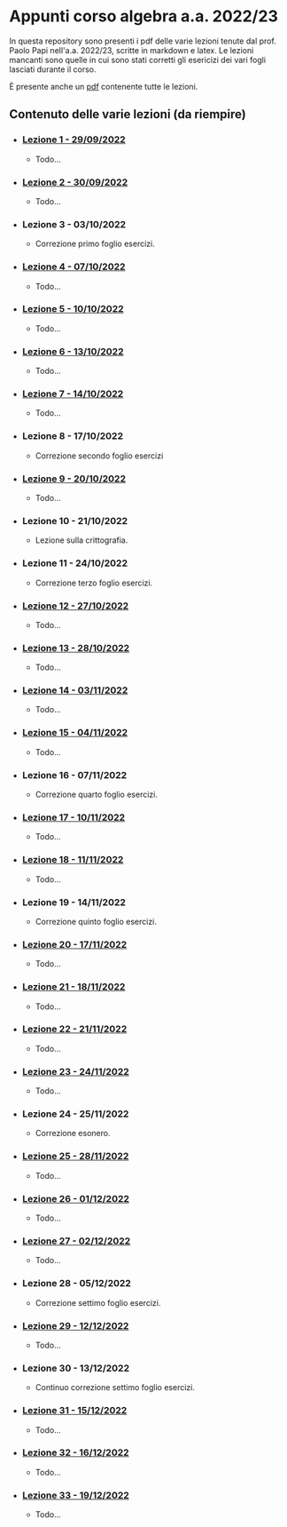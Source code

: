 # Appunti corso algebra a.a. 2022/23

In questa repository sono presenti i pdf delle varie lezioni tenute dal prof. Paolo Papi nell'a.a. 2022/23, scritte in markdown e latex. Le lezioni mancanti sono quelle in cui sono stati corretti gli esericizi dei vari fogli lasciati durante il corso. 

È presente anche un [pdf](./AppuntiAlgebraCompleti.pdf) contenente tutte le lezioni.

## Contenuto delle varie lezioni (da riempire)
+ ### [Lezione 1 - 29/09/2022](./Lezione_01_-_29092022.pdf)
  + Todo...
+ ### [Lezione 2 - 30/09/2022](./Lezione_02_-_30092022.pdf)
  + Todo...

+ ### Lezione 3 - 03/10/2022
  + Correzione primo foglio esercizi.

+ ### [Lezione 4 - 07/10/2022](./Lezione_04_-_07102022.pdf)
  + Todo...

+ ### [Lezione 5 - 10/10/2022](./Lezione_05_-_10102022.pdf)
  + Todo...

+ ### [Lezione 6 - 13/10/2022](./Lezione_06_-_13102022.pdf)
  + Todo...

+ ### [Lezione 7 - 14/10/2022](./Lezione_07_-_14102022.pdf)
  + Todo...

+ ### Lezione 8 - 17/10/2022
  + Correzione secondo foglio esercizi

+ ### [Lezione 9 - 20/10/2022](./Lezione_09_-_20102022.pdf)
  + Todo...

+ ### Lezione 10 - 21/10/2022
  + Lezione sulla crittografia.

+ ### Lezione 11 - 24/10/2022
  + Correzione terzo foglio esercizi.

+ ### [Lezione 12 - 27/10/2022](./Lezione_12_-_27102022.pdf)
  + Todo...

+ ### [Lezione 13 - 28/10/2022](./Lezione_13_-_28102022.pdf)
  + Todo...

+ ### [Lezione 14 - 03/11/2022](./Lezione_14_-_03112022.pdf)
  + Todo...

+ ### [Lezione 15 - 04/11/2022](./Lezione_15_-_04112022.pdf)
  + Todo...

+ ### Lezione 16 - 07/11/2022
  + Correzione quarto foglio esercizi.

+ ### [Lezione 17 - 10/11/2022](./Lezione_17_-_10112022.pdf)
  + Todo...

+ ### [Lezione 18 - 11/11/2022](./Lezione_18_-_11112022.pdf)
  + Todo...

+ ### Lezione 19 - 14/11/2022
  + Correzione quinto foglio esercizi.

+ ### [Lezione 20 - 17/11/2022](./Lezione_20_-_17112022.pdf)
  + Todo...

+ ### [Lezione 21 - 18/11/2022](./Lezione_21_-_18112022.pdf)
  + Todo...

+ ### [Lezione 22 - 21/11/2022](./Lezione_22_-_21112022.pdf)
  + Todo...

+ ### [Lezione 23 - 24/11/2022](./Lezione_23_-_24112022.pdf)
  + Todo...

+ ### Lezione 24 - 25/11/2022
  + Correzione esonero.

+ ### [Lezione 25 - 28/11/2022](./Lezione_25_-_28112022.pdf)
  + Todo...

+ ### [Lezione 26 - 01/12/2022](./Lezione_26_-_01122022.pdf)
  + Todo...

+ ### [Lezione 27 - 02/12/2022](./Lezione_27_-_02122022.pdf)
  + Todo...

+ ### Lezione 28 - 05/12/2022
  + Correzione settimo foglio esercizi.

+ ### [Lezione 29 - 12/12/2022](./Lezione_29_-_12122022.pdf)
  + Todo...

+ ### Lezione 30 - 13/12/2022
  + Continuo correzione settimo foglio esercizi.

+ ### [Lezione 31 - 15/12/2022](./Lezione_31_-_15122022.pdf)
  + Todo...

+ ### [Lezione 32 - 16/12/2022](./Lezione_32_-_16122022.pdf)
  + Todo...

+ ### [Lezione 33 - 19/12/2022](./Lezione_33_-_19122022.pdf)
  + Todo...